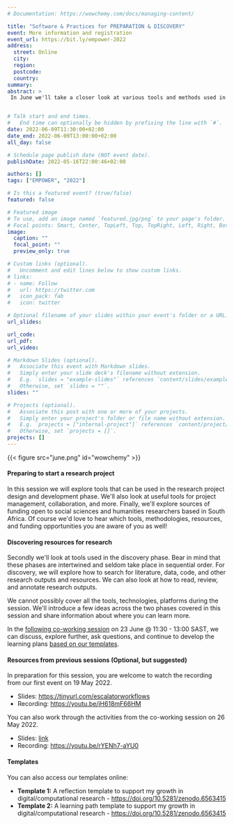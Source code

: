 ```yaml
---
# Documentation: https://wowchemy.com/docs/managing-content/

title: "Software & Practices for PREPARATION & DISCOVERY"
event: More information and registration
event_url: https://bit.ly/empower-2022
address:
  street: Online
  city:
  region:
  postcode:
  country:
summary: 
abstract: >
 In June we'll take a closer look at various tools and methods used in the preparation and discovery phase of research.


# Talk start and end times.
#   End time can optionally be hidden by prefixing the line with `#`.
date: 2022-06-09T11:30:00+02:00
date_end: 2022-06-09T13:00:00+02:00
all_day: false

# Schedule page publish date (NOT event date).
publishDate: 2022-05-16T22:00:46+02:00

authors: []
tags: ["EMPOWER", "2022"]

# Is this a featured event? (true/false)
featured: false

# Featured image
# To use, add an image named `featured.jpg/png` to your page's folder. 
# Focal points: Smart, Center, TopLeft, Top, TopRight, Left, Right, BottomLeft, Bottom, BottomRight.
image:
  caption: ""
  focal_point: ""
  preview_only: true

# Custom links (optional).
#   Uncomment and edit lines below to show custom links.
# links:
# - name: Follow
#   url: https://twitter.com
#   icon_pack: fab
#   icon: twitter

# Optional filename of your slides within your event's folder or a URL.
url_slides:

url_code:
url_pdf:
url_video:

# Markdown Slides (optional).
#   Associate this event with Markdown slides.
#   Simply enter your slide deck's filename without extension.
#   E.g. `slides = "example-slides"` references `content/slides/example-slides.md`.
#   Otherwise, set `slides = ""`.
slides: ""

# Projects (optional).
#   Associate this post with one or more of your projects.
#   Simply enter your project's folder or file name without extension.
#   E.g. `projects = ["internal-project"]` references `content/project/deep-learning/index.md`.
#   Otherwise, set `projects = []`.
projects: []
---
```


{{< figure src="june.png" id="wowchemy" >}}

#### Preparing to start a research project

 In this session we will explore tools that can be used in the research project design and development phase. We'll also look at useful tools for project management, collaboration, and more. Finally, we'll explore sources of funding open to social sciences and humanities researchers based in South Africa. Of course we'd love to hear which tools, methodologies, resources, and funding opportunities you are aware of you as well!

#### Discovering resources for research

Secondly we'll look at tools used in the discovery phase. Bear in mind that these phases are intertwined and seldom take place in sequential order. For discovery, we will explore how to search for literature, data, code, and other research outputs and resources. We can also look at how to read, review, and annotate research outputs.

We cannot possibly cover all the tools, technologies, platforms during the session. We'll introduce a few ideas across the two phases covered in this session and share information about where you can learn more.

In the [following co-working session](co-working-discussion-session-23-june) on 23 June @ 11:30 - 13:00 SAST, we can discuss, explore further, ask questions, and continue to develop the learning plans [based on our templates](https://doi.org/10.5281/zenodo.6563415). 

#### Resources from previous sessions (Optional, but suggested)

In preparation for this session, you are welcome to watch the recording from our first event on 19 May 2022.

- Slides: <https://tinyurl.com/escalatorworkflows>
- Recording: <https://youtu.be/jH618mF66HM>


You can also work through the activities from the co-working session on 26 May 2022. 

- Slides: [link](https://docs.google.com/presentation/d/e/2PACX-1vRPIzEAYnlTRt08M0A0zJ8jC8o5U6KQjU-5nIrAc2DFU1KUgmCO1j6WlR0FXUzlKcnhFc5Yw4PKO2i7/pub?start=false&loop=false&delayms=3000)
- Recording: <https://youtu.be/rYENh7-aYU0>


#### Templates

You can also access our templates online:

- **Template 1:** A reflection template to support my growth in digital/computational research - <https://doi.org/10.5281/zenodo.6563415>
- **Template 2:**  A learning path template to support my growth in digital/computational research - <https://doi.org/10.5281/zenodo.6563415>